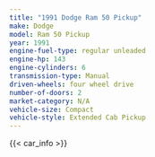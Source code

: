 ```yaml
---
title: "1991 Dodge Ram 50 Pickup"
make: Dodge
model: Ram 50 Pickup
year: 1991
engine-fuel-type: regular unleaded
engine-hp: 143
engine-cylinders: 6
transmission-type: Manual
driven-wheels: four wheel drive
number-of-doors: 2
market-category: N/A
vehicle-size: Compact
vehicle-style: Extended Cab Pickup
---
```


{{< car_info >}}
